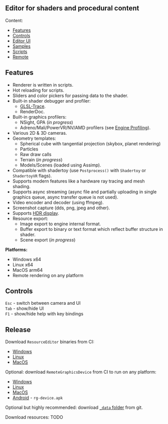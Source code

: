 ## Editor for shaders and procedural content

Content:
* [Features](#features)
* [Controls](#controls)
* [Editor UI](docs/EditorUI.md)
* [Samples](docs/Samples.md)
* [Scripts](docs/Scripts.md)
* [Remote](docs/Remote.md)


## Features

* Renderer is written in scripts.
* Hot reloading for scripts.
* Sliders and color pickers for passing data to the shader.
* Built-in shader debugger and profiler:
	- [GLSL-Trace](https://github.com/azhirnov/as-en/blob/dev/AE/engine/tools/res_pack/shader_trace/Readme.md).
	- RenderDoc.
* Built-in graphics profilers:
	- NSight, GPA (*in progress*)
	- Adreno/Mali/PowerVR/NV/AMD profilers (see [Engine Profiling](https://github.com/azhirnov/as-en/blob/dev/AE/docs/engine/Profiling.md)).
* Various 2D & 3D cameras.
* Geometry templates:
	- Spherical cube with tangential projection (skybox, planet rendering)
	- Particles
	- Raw draw calls
	- Terrain (*in progress*)
	- Models/Scenes (loaded using Assimp).
* Compatible with shadertoy (use `Postprocess()` with `Shadertoy` or `ShadertoyVR` flags).
* Supports modern features like a hardware ray tracing and mesh shading.
* Supports async streaming (async file and partially uploading in single graphics queue, async transfer queue is not used).
* Video encoder and decoder (using ffmpeg).
* Screenshot capture (dds, png, jpeg and other).
* Supports [HDR display](https://github.com/azhirnov/as-en/blob/dev/AE/docs/papers/HDR_Display.md).
* Resource export:
	- Image export to engine internal format.
	- Buffer export to binary or text format which reflect buffer structure in shader.
	- Scene export (*in progress*)

**Platforms:**<br/>
* Windows x64
* Linux x64
* MacOS arm64
* Remote rendering on any platform


## Controls

`Esc` - switch between camera and UI<br/>
`Tab` - show/hide UI<br/>
`F1` - show/hide help with key bindings<br/>


## Release

Download `ResourceEditor` binaries from CI:
* [Windows](https://github.com/azhirnov/as-en/actions/workflows/windows.yml)
* [Linux](https://github.com/azhirnov/as-en/actions/workflows/linux.yml)
* [MacOS](https://github.com/azhirnov/as-en/actions/workflows/macos.yml)

Optional: download `RemoteGraphicsDevice` from CI to run on any platform:
* [Windows](https://github.com/azhirnov/as-en/actions/workflows/windows.yml)
* [Linux](https://github.com/azhirnov/as-en/actions/workflows/linux.yml)
* [MacOS](https://github.com/azhirnov/as-en/actions/workflows/macos.yml)
* [Android](https://github.com/azhirnov/as-en/actions/workflows/android.yml) - `rg-device.apk`

Optional but highly recommended: download [`_data` folder](https://github.com/azhirnov/as-en/tree/dev/AE/samples/res_editor/_data) from git.

Download resources:
TODO
